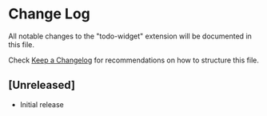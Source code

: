 # Change Log

All notable changes to the "todo-widget" extension will be documented in this file.

Check [Keep a Changelog](http://keepachangelog.com/) for recommendations on how to structure this file.

## [Unreleased]

- Initial release